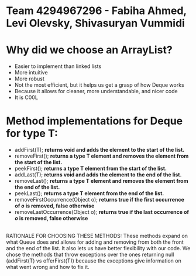 # Team 4294967296 - Fabiha Ahmed, Levi Olevsky, Shivasuryan Vummidi

# Why did we choose an ArrayList?
- Easier to implement than linked lists
- More intuitive
- More robust
- Not the most efficient, but it helps us get a grasp of how Deque works
- Because it allows for cleaner, more understandable, and nicer code
- It is C00L

# Method implementations for Deque for type T:
- addFirst(T); **returns void and adds the element to the start of the list.**
- removeFirst(); **returns a type T element and removes the element from the start of the list.**
- peekFirst(); **returns a type T element from the start of the list.**
- addLast(T); **returns void and adds the element to the end of the list.**
- removeLast(); **returns a type T element and removes the element from the end of the list.**
- peekLast(); **returns a type T element from the end of the list.**
- removeFirstOccurrence(Object o); **returns true if the first occurrence of *o* is removed, false otherwise**
- removeLastOccurrence(Object o); **returns true if the last occurrence of *o* is removed, false otherwise**
<br>
RATIONALE FOR CHOOSING THESE METHODS: These methods expand on what Queue does and allows for adding and removing from both the front and the end of the list. It also lets us have better flexibility with our code. We chose the methods that throw exceptions over the ones returning null (addFirst(T) vs offerFirst(T)) because the exceptions give information on what went wrong and how to fix it.
